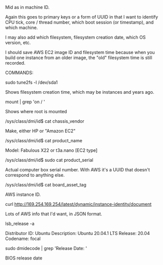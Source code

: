 Mid as in machine ID.

Again this goes to primary keys or a form of UUID in that I want to identify CPU tick, core / thread number, which boot session (or timestamp), 
and which machine.  

I may also add which filesystem, filesystem creation date, which OS version, etc.

I should save AWS EC2 image ID and filesystem time because when you build one instance from an older image, the "old" filesystem time is still recorded.

COMMANDS:

sudo tune2fs -l /dev/sda1

Shows filesystem creation time, which may be instances and years ago.

mount | grep 'on / '

Shows where root is mounted

/sys/class/dmi/id$ cat chassis_vendor

Make, either HP or "Amazon EC2"

/sys/class/dmi/id$ cat product_name

Model: Fabulous X22 or t3a.nano [EC2 type]

/sys/class/dmi/id$ sudo cat product_serial

Actual computer box serial number.  With AWS it's a UUID that doesn't correspond to anything else. 

/sys/class/dmi/id$ cat board_asset_tag

AWS instance ID.

curl http://169.254.169.254/latest/dynamic/instance-identity/document

Lots of AWS info that I'd want, in JSON format.

lsb_release -a

Distributor ID:	Ubuntu
Description:	Ubuntu 20.04.1 LTS
Release:	20.04
Codename:	focal

sudo dmidecode | grep 'Release Date: '

BIOS release date
